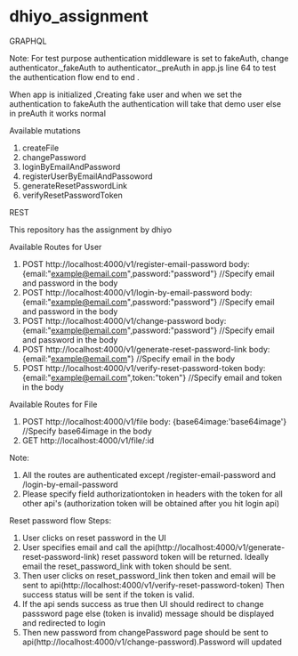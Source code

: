 # dhiyo_assignment

GRAPHQL

Note: For test purpose authentication middleware is set to fakeAuth, change authenticator._fakeAuth to authenticator._preAuth in app.js line 64 to test the authentication flow end to end .

When app is initialized ,Creating fake user and when we set the authentication to fakeAuth the authentication will take that demo user else in preAuth it works normal

Available mutations
1. createFile
2. changePassword
3. loginByEmailAndPassword
4. registerUserByEmailAndPassoword
5. generateResetPasswordLink
6. verifyResetPasswordToken

REST

This repository has the assignment by dhiyo

Available Routes for User
1. POST 
   http://localhost:4000/v1/register-email-password
   body: {email:"example@email.com",password:"password"} //Specify email and password in the body
2. POST
   http://localhost:4000/v1/login-by-email-password
   body: {email:"example@email.com",password:"password"} //Specify email and password in the body
3. POST
   http://localhost:4000/v1/change-password
   body: {email:"example@email.com",password:"password"} //Specify email and password in the body
4. POST
   http://localhost:4000/v1/generate-reset-password-link 
   body: {email:"example@email.com"} //Specify email in the body
5. POST
   http://localhost:4000/v1/verify-reset-password-token
   body: {email:"example@email.com",token:"token"} //Specify email and token in the body
   
Available Routes for File
1. POST
   http://localhost:4000/v1/file
   body: {base64image:'base64image'} //Specify base64image in the body
2. GET
   http://localhost:4000/v1/file/:id

Note: 
1. All the routes are authenticated except /register-email-password and /login-by-email-password
2. Please specify field authorizationtoken in headers with the token for all other api's (authorization token will be obtained after you hit login api)

Reset password flow
Steps:
1. User clicks on reset password in the UI
2. User specifies email and call the api(http://localhost:4000/v1/generate-reset-password-link) reset password token will be 
   returned. Ideally email the reset_password_link with token should be sent.
3. Then user clicks on reset_password_link then token and email will be sent to api(http://localhost:4000/v1/verify-reset-password-token)
   Then success status will be sent if the token is valid.
4. If the api sends success as true then UI should redirect to change passsword page else (token is invalid) message should be
   displayed and redirected to login
5. Then new password from changePassword page should be sent to api(http://localhost:4000/v1/change-password).Password will
   updated

